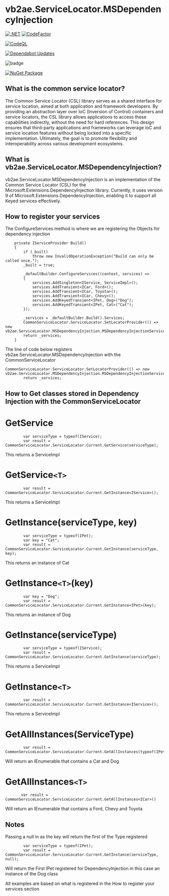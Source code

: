 # vb2ae.ServiceLocator.MSDependencyInjection
[![.NET](https://github.com/vb2ae/vb2ae.ServiceLocator.MSDependencyInjection/actions/workflows/dotnet.yml/badge.svg)](https://github.com/vb2ae/vb2ae.ServiceLocator.MSDependencyInjection/actions/workflows/dotnet.yml)
 [![CodeFactor](https://www.codefactor.io/repository/github/vb2ae/vb2ae.ServiceLocator.MSDependencyInjection/badge)](https://www.codefactor.io/repository/github/vb2ae/vb2ae.ServiceLocator.MSDependencyInjection)

[![CodeQL](https://github.com/vb2ae/vb2ae.ServiceLocator.MSDependencyInjection/actions/workflows/github-code-scanning/codeql/badge.svg)](https://github.com/vb2ae/vb2ae.ServiceLocator.MSDependencyInjection/actions/workflows/github-code-scanning/codeql)

[![Dependabot Updates](https://github.com/vb2ae/vb2ae.ServiceLocator.MSDependencyInjection/actions/workflows/dependabot/dependabot-updates/badge.svg)](https://github.com/vb2ae/vb2ae.ServiceLocator.MSDependencyInjection/actions/workflows/dependabot/dependabot-updates)

![badge](https://img.shields.io/endpoint?url=https://gist.githubusercontent.com/vb2ae/066c4effbbf4ea1ea1e62f172bde53fa/raw/service-locator-code-coverage.json)

[![NuGet Package](https://img.shields.io/nuget/v/vb2ae.ServiceLocator.MSDependencyInjection.svg?logo=nuget&logoColor=white&&style=for-the-badge&colorB=green)](https://www.nuget.org/packages/vb2ae.ServiceLocator.MSDependencyInjection)

## What is the common service locator?

The Common Service Locator (CSL) library serves as a shared interface for service location, aimed at both application and framework developers. By providing an abstraction layer over IoC (Inversion of Control) containers and service locators, the CSL library allows applications to access these capabilities indirectly, without the need for hard references. This design ensures that third-party applications and frameworks can leverage IoC and service location features without being locked into a specific implementation. Ultimately, the goal is to promote flexibility and interoperability across various development ecosystems.

## What is vb2ae.ServiceLocator.MSDependencyInjection?

vb2ae.ServiceLocator.MSDependencyInjection is an implementation of the Common Service Locator (CSL) for the Microsoft.Extensions.DependencyInjection library. Currently, it uses version 9 of Microsoft.Extensions.DependencyInjection, enabling it to support all Keyed services effectively.


## How to register your services

The ConfigureServices method is where we are registering the Objects for dependency injection

        private IServiceProvider Build()
        {
            if (_built)
                throw new InvalidOperationException("Build can only be called once.");
            _built = true;

            _defaultBuilder.ConfigureServices((context, services) =>
            {
                services.AddSingleton<IService, ServiceImpl>();
                services.AddTransient<ICar, Ford>();
                services.AddTransient<ICar, Toyota>();
                services.AddTransient<ICar, Chevy>();
                services.AddKeyedTransient<IPet, Dog>("Dog");
                services.AddKeyedTransient<IPet, Cat>("Cat");
            });

            _services = _defaultBuilder.Build().Services;
            CommonServiceLocator.ServiceLocator.SetLocatorProvider(() => new vb2ae.ServiceLocator.MSDependencyInjection.MSDependencyInjectionServiceLocator(_services));
            return _services;
        }



The line of code below registers vb2ae.ServiceLocator.MSDependencyInjection with the CommonServiceLocator

    CommonServiceLocator.ServiceLocator.SetLocatorProvider(() => new vb2ae.ServiceLocator.MSDependencyInjection.MSDependencyInjectionServiceLocator(_services));
            return _services;


## How to Get classes stored in Dependency Injection with the CommonServiceLocator

# GetService 

            var serviceType = typeof(IService);
            var result = CommonServiceLocator.ServiceLocator.Current.GetService(serviceType);

This returns a ServiceImpl

# GetService`<T>`

            var result = CommonServiceLocator.ServiceLocator.Current.GetInstance<IService>();

This returns a ServiceImpl

# GetInstance(serviceType, key)

            var serviceType = typeof(IPet);
            var key = "Cat";
            var result = CommonServiceLocator.ServiceLocator.Current.GetInstance(serviceType, key);

This returns an instance of Cat

# GetInstance`<T>`(key)

            var key = "Dog";
            var result = CommonServiceLocator.ServiceLocator.Current.GetInstance<IPet>(key);

This returns an instance of Dog     

# GetInstance(serviceType)

            var serviceType = typeof(IService);
            var result = CommonServiceLocator.ServiceLocator.Current.GetInstance(serviceType);
            
This returns a ServiceImpl            

# GetInstance`<T>`

            var result = CommonServiceLocator.ServiceLocator.Current.GetInstance<IService>();

This returns a ServiceImpl   

# GetAllInstances(ServiceType)

            var result = CommonServiceLocator.ServiceLocator.Current.GetAllInstances(typeof(IPet));

Will return an IEnumerable<object> that contains a Cat and Dog

# GetAllInstances`<T>`

           var result = CommonServiceLocator.ServiceLocator.Current.GetAllInstances<ICar>()

Will return an IEnumerable<ICar> that contains a Ford, Chevy and Toyota

## Notes
Passing a null in as the key will return the first of the Type registered

            var serviceType = typeof(IPet);
            var result = CommonServiceLocator.ServiceLocator.Current.GetInstance(serviceType, null);

Will return the First IPet registered for DependencyInjection in this case an instance of the Dog class

All examples are based on what is registered in the How to register your services section
